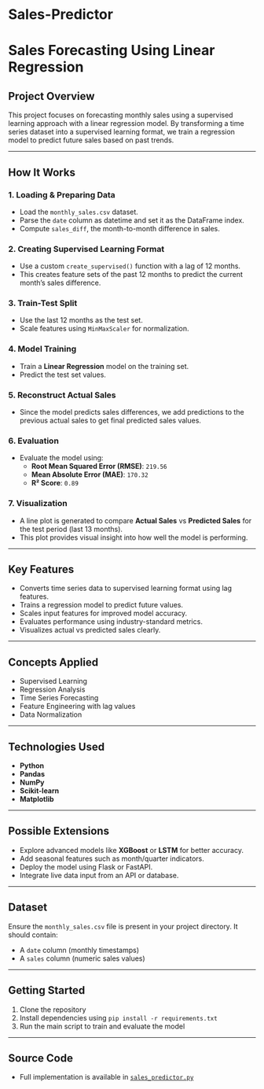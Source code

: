 # Sales-Predictor
# Sales Forecasting Using Linear Regression

## Project Overview
This project focuses on forecasting monthly sales using a supervised learning approach with a linear regression model. By transforming a time series dataset into a supervised learning format, we train a regression model to predict future sales based on past trends.

---

##  How It Works

### 1. Loading & Preparing Data
- Load the `monthly_sales.csv` dataset.
- Parse the `date` column as datetime and set it as the DataFrame index.
- Compute `sales_diff`, the month-to-month difference in sales.

### 2. Creating Supervised Learning Format
- Use a custom `create_supervised()` function with a lag of 12 months.
- This creates feature sets of the past 12 months to predict the current month’s sales difference.

### 3. Train-Test Split
- Use the last 12 months as the test set.
- Scale features using `MinMaxScaler` for normalization.

### 4. Model Training
- Train a **Linear Regression** model on the training set.
- Predict the test set values.

### 5. Reconstruct Actual Sales
- Since the model predicts sales differences, we add predictions to the previous actual sales to get final predicted sales values.

### 6. Evaluation
- Evaluate the model using:
  - **Root Mean Squared Error (RMSE)**: `219.56`
  - **Mean Absolute Error (MAE)**: `170.32`
  - **R² Score**: `0.89`

### 7. Visualization
- A line plot is generated to compare **Actual Sales** vs **Predicted Sales** for the test period (last 13 months).
- This plot provides visual insight into how well the model is performing.

---

## Key Features
- Converts time series data to supervised learning format using lag features.
- Trains a regression model to predict future values.
- Scales input features for improved model accuracy.
- Evaluates performance using industry-standard metrics.
- Visualizes actual vs predicted sales clearly.

---

## Concepts Applied
- Supervised Learning
- Regression Analysis
- Time Series Forecasting
- Feature Engineering with lag values
- Data Normalization

---

## Technologies Used
- **Python**
- **Pandas**
- **NumPy**
- **Scikit-learn**
- **Matplotlib**

---

## Possible Extensions
- Explore advanced models like **XGBoost** or **LSTM** for better accuracy.
- Add seasonal features such as month/quarter indicators.
- Deploy the model using Flask or FastAPI.
- Integrate live data input from an API or database.

---

## Dataset
Ensure the `monthly_sales.csv` file is present in your project directory. It should contain:
- A `date` column (monthly timestamps)
- A `sales` column (numeric sales values)

---

## Getting Started
1. Clone the repository
2. Install dependencies using `pip install -r requirements.txt`
3. Run the main script to train and evaluate the model

---

## Source Code
- Full implementation is available in [`sales_predictor.py`](sales_predictor.py)
